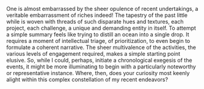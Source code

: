 <!--## Hi There 🙋‍♂️

I'm Ishan Dandekar, a self-taught junior data scientist hailing from Vapi, India IN.

### ✨ About Me in 10 secs ✨
- Love badminton
- Started pursuing data science in **October 2021**
- Taught myself SQL, Python and Morse Code (I know this isn't relevant!)

<!-- ### 📚 Projects 📚
- [Treasure_Hunter](https://github.com/ishandandekar/Treasure_Hunter) 💰🕵️
- [Why_Is_The_Car_Getting_Bigger](https://github.com/ishandandekar/Why_Is_The_Car_Is_Getting_Bigger) 🚗📈
- [What_Am_I_Eating](https://github.com/ishandandekar/What_Am_I_Eating) 🍕👀
- [This_Is_A_Disaster](https://github.com/ishandandekar/This_Is_A_Disaster) 🌀❓
- [Looking_Fruit](https://github.com/ishandandekar/Looking-Fruit) 🤔🍎
- [BiFrost](https://github.com/ishandandekar/Bifrost) 🚆⚡
- [Cell dent detection](https://github.com/ishandandekar/battery_cell_dent_detection) 🪫🗲 -->

<!-- ### ⚡ Currently ⚡
- Exporing new software design patterns
- Learning a bunch of stuff

### 🙌🏻 Connect with Me 🙌🏻
- [Email](mailto:ishandandekar2002@gmail.com)
- [LinkedIn](https://www.linkedin.com/in/ishan-dandekar/)
- [Kaggle](https://www.kaggle.com/ishandandekar)
- [Medium](https://medium.com/@ishandandekar) -->


<!-- <img src="https://github-readme-stats.vercel.app/api?username=ishandandekar&show_icons=true&theme=dark" alt="ishandandekar_gh_stats" /> -->
<!-- ![ishandandekar_gh_stats](https://github-readme-stats.vercel.app/api?username=ishandandekar&show_icons=true&theme=tokyonight) -->
<!-- ![ishandandekar_lc_stats](https://leetcard.jacoblin.cool/ishandandekar?theme=dark&font=Mako) -->
<!-- Oh, I've done so much I mean where do I start -->
One is almost embarrassed by the sheer opulence of recent undertakings, a veritable embarrassment of riches indeed! The tapestry of the past little while is woven with threads of such disparate hues and textures, each project, each challenge, a unique and demanding entity in itself. To attempt a simple summary feels like trying to distill an ocean into a single drop. It requires a moment of intellectual triage, of prioritization, to even begin to formulate a coherent narrative. The sheer multivalence of the activities, the various levels of engagement required, makes a simple starting point elusive. So, while I could, perhaps, initiate a chronological exegesis of the events, it might be more illuminating to begin with a particularly noteworthy or representative instance. Where, then, does your curiosity most keenly alight within this complex constellation of my recent endeavors?
